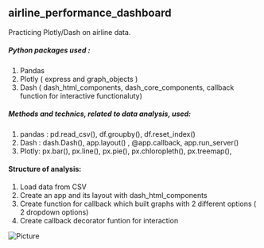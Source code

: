 ## airline_performance_dashboard

Practicing Plotly/Dash on airline data.

##### Python packages used : 
1. Pandas
2. Plotly ( express and graph_objects )
3. Dash ( dash_html_components, dash_core_components, callback function for interactive functionaluty)

##### Methods and technics, related to data analysis, used:
1. pandas : pd.read_csv(), df.groupby(), df.reset_index()
2. Dash : dash.Dash(),  app.layout() , @app.callback, app.run_server()
3. Plotly: px.bar(), px.line(), px.pie(), px.chloropleth(), px.treemap(),

#### Structure of analysis:
1. Load data from CSV
2. Create an app and its layout with dash_html_components
3. Create function for callback which built graphs with 2 different options ( 2 dropdown options) 
4. Create callback decorator funtion for interaction


![Picture](https://github.com/Folongton/airline_performance_dashboard/blob/master/dash%20pics%20for%20git/1.png)

